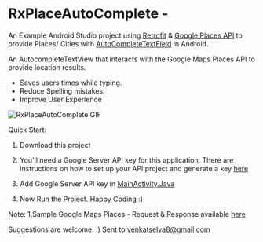 # RxPlaceAutoComplete -
An Example Android Studio project using [Retrofit](http://square.github.io/retrofit/) & [Google Places API](https://developers.google.com/places/) to provide Places/ Cities with [AutoCompleteTextField](http://developer.android.com/reference/android/widget/AutoCompleteTextView.html)  in Android.

An AutocompleteTextView that interacts with the Google Maps Places API to provide location results.
* Saves users times while typing.
* Reduce Spelling mistakes.
* Improve User Experience

![RxPlaceAutoComplete GIF](http://i.giphy.com/QCU8jfpM3u0co.gif)

Quick Start:

1. Download this project

2. You'll need a Google Server API key for this application. There are instructions on how to set up your API project and generate a key [here](https://developers.google.com/places/web-service/get-api-key)

3. Add Google Server API key in [MainActivity.Java](https://github.com/venkatselva8/RxPlaceAutoComplete/blob/master/app/src/main/java/com/venkytuts/rxplaceautocomplete/MainActivity.java) 

4. Now Run the Project. Happy Coding :)


Note:
 1.Sample Google Maps Places - Request & Response available [here](https://github.com/venkatselva8/RxPlaceAutoComplete/blob/master/app/src/main/java/com/venkytuts/rxplaceautocomplete/SampleReqResp)
 
 Suggestions are welcome. :)
 Sent to venkatselva8@gmail.com


